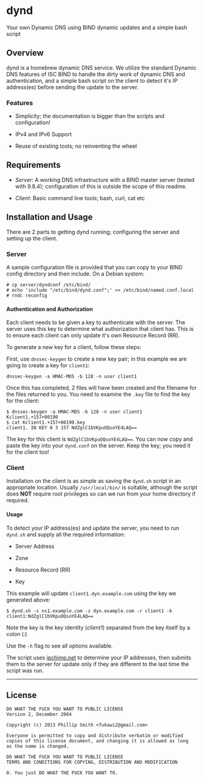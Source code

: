 <!---
Test changes using: http://daringfireball.net/projects/markdown/dingus
-->

# dynd

Your own Dynamic DNS using BIND dynamic updates and a simple bash script

## Overview

dynd is a homebrew dynamic DNS service. We utilize the standard Dynamic DNS
features of ISC BIND to handle the dirty work of dynamic DNS and
authentication, and a simple bash script on the client to detect it's IP
address(es) before sending the update to the server.

### Features

* Simplicity; the documentation is bigger than the scripts and configuration!

* IPv4 and IPv6 Support

* Reuse of existing tools; no reinventing the wheel

## Requirements

* *Server*: A working DNS infrastructure with a BIND master server (tested
with 9.8.4); configuration of this is outside the scope of this readme.

* *Client*: Basic command line tools; bash, curl, cat etc

## Installation and Usage

There are 2 parts to getting dynd running; configuring the server and setting
up the client.

### Server

A sample configuration file is provided that you can copy to your BIND config
directory and then include. On a Debian system:

    # cp server/dyndconf /etc/bind/ 
    # echo 'include "/etc/bind/dynd.conf";' >> /etc/bind/named.conf.local
    # rndc reconfig

#### Authentication and Authorization

Each client needs to be given a key to authenticate with the server. The server
uses this key to determine what authorization that client has. This is to
ensure each client can only update it's own Resource Record (RR).

To generate a new key for a client, follow these steps:

First, use `dnssec-keygen` to create a new key pair; in this example we are
going to create a key for `client1`:

    dnssec-keygen -a HMAC-MD5 -b 128 -n user client1

Once this has completed, 2 files will have been created and the filename for
the files returned to you. You need to examine the `.key` file to find the key
for the client:

    $ dnssec-keygen -a HMAC-MD5 -b 128 -n user client1
    Kclient1.+157+00190
    $ cat Kclient1.+157+00190.key
    client1. IN KEY 0 3 157 NdZglC1bVKpuOQsoYE4LAQ==

The key for this client is `NdZglC1bVKpuOQsoYE4LAQ==`. You can now copy and
paste the key into your `dynd.conf` on the server. Keep the key; you need it
for the client too!

### Client

Installation on the client is as simple as saving the `dynd.sh` script in an
appropriate location. Usually `/usr/local/bin/` is suitable, although the script
does **NOT** require root privileges so can we run from your home directory if
required.

#### Usage

To detect your IP address(es) and update the server, you need to run `dynd.sh`
and supply all the required information:

* Server Address

* Zone

* Resource Record (RR)

* Key

This example will update `client1.dyn.example.com` using the key we generated
above:

    $ dynd.sh -s ns1.example.com -z dyn.example.com -r client1 -k client1:NdZglC1bVKpuOQsoYE4LAQ==

Note the key is the key identity (*client1*) separated from the key itself
by a colon (:)

Use the `-h` flag to see all options available.

The script uses [ipchimp.net](http://ipchimp.net) to determine your IP
addresses, then submits them to the server for update only if they are
different to the last time the script was run.

---

## License

    DO WHAT THE FUCK YOU WANT TO PUBLIC LICENSE
    Version 2, December 2004

    Copyright (c) 2013 Phillip Smith <fukawi2@gmail.com>

    Everyone is permitted to copy and distribute verbatim or modified
    copies of this license document, and changing it is allowed as long
    as the name is changed.

    DO WHAT THE FUCK YOU WANT TO PUBLIC LICENSE
    TERMS AND CONDITIONS FOR COPYING, DISTRIBUTION AND MODIFICATION

    0. You just DO WHAT THE FUCK YOU WANT TO.
